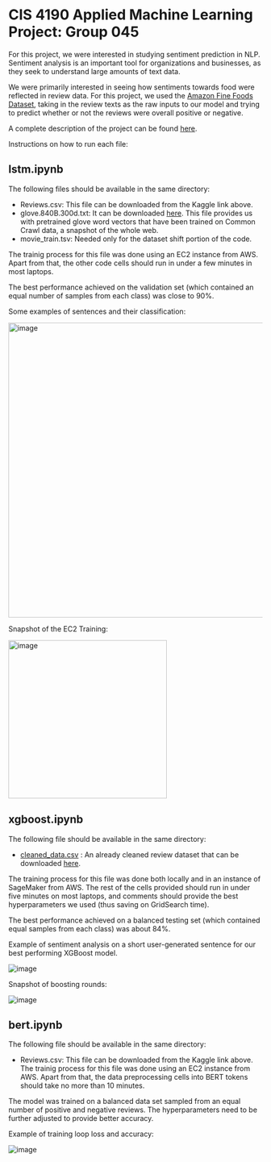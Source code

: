 # CIS 4190 Applied Machine Learning Project: Group 045
For this project, we were interested in studying sentiment prediction in NLP. Sentiment analysis is an important tool for organizations and businesses, as they seek to understand large amounts of text data. 

We were primarily interested in seeing how sentiments towards food were reflected in review data. For this project, we used the [Amazon Fine Foods Dataset](https://www.kaggle.com/datasets/snap/amazon-fine-food-reviews), taking in the review texts as the raw inputs to our model and trying to predict whether or not the reviews were overall positive or negative.

A complete description of the project can be found [here](https://docs.google.com/document/d/1ItTVHn8Xer-YdEf4eEcemQIk__AekbLh/edit?usp=sharing&ouid=111301309263338542076&rtpof=true&sd=true). 

Instructions on how to run each file:

## lstm.ipynb
The following files should be available in the same directory:
- Reviews.csv: This file can be downloaded from the Kaggle link above.
- glove.840B.300d.txt: It can be downloaded [here](https://nlp.stanford.edu/projects/glove/). This file provides us with pretrained glove word vectors that have been trained on Common Crawl data, a snapshot of the whole web. 
- movie_train.tsv: Needed only for the dataset shift portion of the code.

The trainig process for this file was done using an EC2 instance from AWS. Apart from that, the other code cells should run in under a few minutes in most laptops. 

The best performance achieved on the validation set (which contained an equal number of samples from each class) was close to 90%.

Some examples of sentences and their classification:

<img width="585" alt="image" src="https://user-images.githubusercontent.com/88673859/234456738-90690405-8983-4203-9f91-99cc66dec552.png">

Snapshot of the EC2 Training:

<img width="314" alt="image" src="https://user-images.githubusercontent.com/88673859/234476454-9dadd4d6-662c-4204-9128-8029ee736ac0.png">


## xgboost.ipynb

The following file should be available in the same directory: 
- [cleaned_data.csv](https://drive.google.com/file/d/1EkQCfCjYiFPtzbNTTSWsqz7-UkyaeZkE/view) : An already cleaned review dataset that can be downloaded [here](https://drive.google.com/file/d/1EkQCfCjYiFPtzbNTTSWsqz7-UkyaeZkE/view). 

The training process for this file was done both locally and in an instance of SageMaker from AWS. The rest of the cells provided should run in under five minutes on most laptops, and comments should provide the best hyperparameters we used (thus saving on GridSearch time). 

The best performance achieved on a balanced testing set (which contained equal samples from each class) was about 84%. 

Example of sentiment analysis on a short user-generated sentence for our best performing XGBoost model. 

![image](https://user-images.githubusercontent.com/101349307/234667598-3fbfb25e-79a4-4adb-a773-a452c382db65.png)

Snapshot of boosting rounds: 

![image](https://user-images.githubusercontent.com/101349307/234668485-0ef9ed61-bb34-42cc-9698-7e036747e855.png)

## bert.ipynb
The following file should be available in the same directory:
- Reviews.csv: This file can be downloaded from the Kaggle link above.
The trainig process for this file was done using an EC2 instance from AWS. Apart from that, the data preprocessing cells into BERT tokens should take no more than 10 minutes. 

The model was trained on a balanced data set sampled from an equal number of positive and negative reviews. The hyperparameters need to be further adjusted to provide better accuracy.

Example of training loop loss and accuracy:

![image](https://user-images.githubusercontent.com/32421864/234688027-ae270f14-4a3e-4f93-af6b-42a75140fcf6.png)



